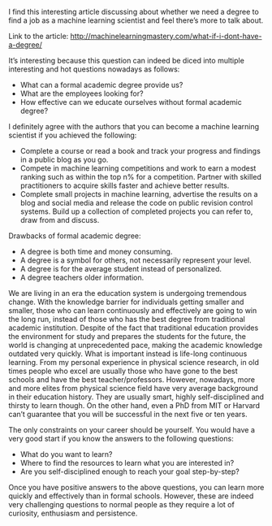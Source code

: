 I find this interesting article discussing about whether we need a degree to find a job as a machine learning scientist and feel there’s 
more to talk about.

Link to the article: http://machinelearningmastery.com/what-if-i-dont-have-a-degree/

It’s interesting because this question can indeed be diced into multiple interesting and hot questions nowadays as follows:

- What can a formal academic degree provide us?
- What are the employees looking for?
- How effective can we educate ourselves without formal academic degree?

I definitely agree with the authors that you can become a machine learning scientist if you achieved the following:
- Complete a course or read a book and track your progress and findings in a public blog as you go.
- Compete in machine learning competitions and work to earn a modest ranking such as within the top n% for a competition. Partner with 
skilled practitioners to acquire skills faster and achieve better results.
- Complete small projects in machine learning, advertise the results on a blog and social media and release the code on public revision 
control systems. Build up a collection of completed projects you can refer to, draw from and discuss.

Drawbacks of formal academic degree:
- A degree is both time and money consuming.
- A degree is a symbol for others, not necessarily represent your level.
- A degree is for the average student instead of personalized.
- A degree teachers older information.

We are living in an era the education system is undergoing tremendous change. With the knowledge barrier for individuals getting smaller 
and smaller, those who can learn continuously and effectively are going to win the long run, instead of those who has the best degree from
traditional academic institution. Despite of the fact that traditional education provides the environment for study and prepares the 
students for the future, the world is changing at unprecedented pace, making the academic knowledge outdated very quickly. What is 
important instead is life-long continuous learning. From my personal experience in physical science research, in old times people who 
excel are usually those who have gone to the best schools and have the best teacher/professors. However, nowadays, more and more elites 
from physical science field have very average background in their education history. They are usually smart, highly self-disciplined and 
thirsty to learn though. On the other hand, even a PhD from MIT or Harvard can’t guarantee that you will be successful in the next five
or ten years.

The only constraints on your career should be yourself. You would have a very good start if you know the answers to the following 
questions:
- What do you want to learn?
- Where to find the resources to learn what you are interested in?
- Are you self-disciplined enough to reach your goal step-by-step?

Once you have positive answers to the above questions, you can learn more quickly and effectively than in formal schools. However, these
are indeed very challenging questions to normal people as they require a lot of curiosity, enthusiasm and persistence.

